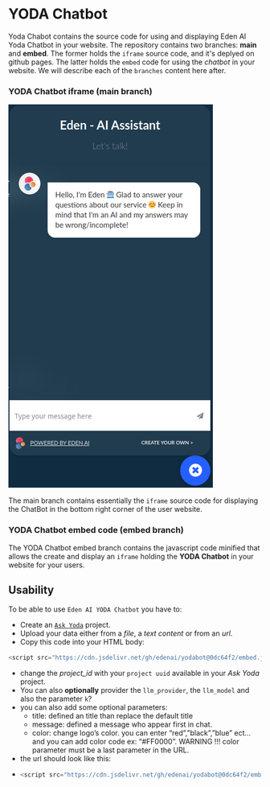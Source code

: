 # YODA Chatbot

Yoda Chabot contains the source code for using and displaying Eden AI Yoda Chatbot in your website. The repository contains two branches: **main** and **embed**. The former holds the `iframe` source code, and it's deplyed on github pages. The latter holds the `embed` code for using the *chatbot* in your website. We will describe each of the `branches` content here after.

### YODA Chatbot iframe (main branch)

![YODA ChatBot](assets/img/yoda_chat_bot.png)

The main branch contains essentially the `iframe` source code for displaying the ChatBot in the bottom right corner of the user website.

### YODA Chatbot embed code (embed branch)

The YODA Chatbot embed branch contains the javascript code minified that allows the create and display an `iframe` holding the **YODA Chatbot** in your website for your users.

## Usability

To be able to use `Eden AI YODA Chatbot` you have to:
- Create an [`Ask Yoda`](https://docs.edenai.co/docs/ask-yoda) project.
- Upload your data either from a *file*, a *text content* or from an *url*.
- Copy this code into your HTML body:
```javascript
<script src="https://cdn.jsdelivr.net/gh/edenai/yodabot@0dc64f2/embed.js?project={project_id}&provider={your_llm_provider}&model={your_llm_model}&k={k}"></script>
```
- change the *project_id* with your `project uuid` available in your *Ask Yoda* project.
- You can also **optionally** provider the `llm_provider`, the `llm_model` and also the parameter `k`?
- you can also add some optional parameters:
  - title: defined an title than replace the default title
  - message: defined a message who appear first in chat.
  - color: change logo’s color. you can enter “red”,”black”,”blue” ect… and you can add color code ex: “#FF0000”. WARNING !!! color parameter must be a last parameter in the URL.
- the url should look like this:
-  ```javascript
   <script src="https://cdn.jsdelivr.net/gh/edenai/yodabot@0dc64f2/embed.js?project={project_id}&provider=mistral&model=small&k=1&title=my customized bot&message=hello i’m customized bot&color=red"></script>
```- Users accessing your website will now be able to use your trained YODA Chatbot and ask their questions and receive responses depending on data the Chatbot had been training on.

